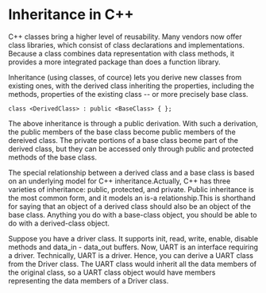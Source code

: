 # Inheritance in C++
C++ classes bring a higher level of reusability. Many vendors now offer class libraries, which consist of class
declarations and implementations. Because a class combines data representation with class methods, it provides a more
integrated package than does a function library.

Inheritance (using classes, of cource) lets you derive new classes from existing ones, with the derived class inheriting
the properties, including the methods, properties of the existing class -- or more precisely base class.

`class <DerivedClass> : public <BaseClass> { };`

The above inheritance is through a public derivation. With such a derivation, the public members of the base class
become public members of the dereived class. The private portions of a base class beome part of the derived class, but
they can be accessed only through public and protected methods of the base class.

The special relationship between a derived class and a base class is based on an underlying model for C++ inheritance.Actually, C++ has three varieties of inheritance: public, protected, and private. Public inheritance is the most common form, and it models an is-a relationship.This is shorthand for saying that an object of a derived class should also be an object of the base class. Anything you do with a base-class object, you should be able to do with a derived-class object.

Suppose you have a driver class. It supports init, read, write, enable, disable methods and data_in - data_out buffers.
Now, UART is an interface requiring a driver. Technically, UART is a driver. Hence, you can derive a UART class from the
Driver class. The UART class would inherit all the data members of the original class, so a UART class object would have
members representing the data members of a Driver class. 
